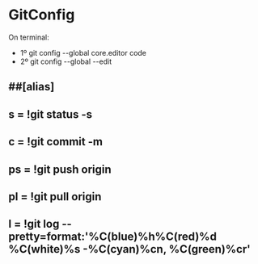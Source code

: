 # GitConfig

On terminal: 
  - 1º git config --global core.editor code
  - 2º git config --global --edit

##[alias]
---
## s = !git status -s
## c = !git commit -m
## ps = !git push origin
## pl = !git pull origin
## l = !git log --pretty=format:'%C(blue)%h%C(red)%d %C(white)%s -%C(cyan)%cn, %C(green)%cr'
